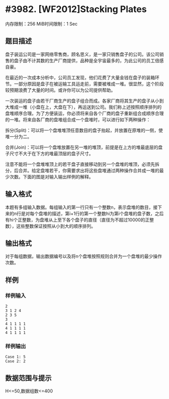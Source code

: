 # #3982. [WF2012]Stacking Plates

内存限制：256 MiB时间限制：1 Sec

## 题目描述

盘子装运公司是一家网络零售商，顾名思义，是一家只销售盘子的公司。该公司销售的盘子由不计其数的生产厂商提供，品种是全宇宙最多的，为此公司的员工倍感自豪。

在最近的一次成本分析中，公司员工发现，他们花费了大量金钱在盘子的装箱环节。一部分原因是盘子在被运输工具运走前，需要被堆成一堆。很显然，这个阶段较预期浪费了大量的时间。或许你可以为公司提供帮助。

一次装运的盘子由若干厂商生产的盘子组合而成。各家厂商将其生产的盘子从小到大堆成一堆（小盘在上，大盘在下），再运送到公司。我们称上述按照顺序排列的盘堆顺序合理。为了方便装运，你必须将来自各个厂商的盘子重新组合成顺序合理的一堆。将来自各厂商的盘堆组合成一个盘堆时，可以进行如下两种操作：

拆分(Split)：可以将一个盘堆堆顶任意数目的盘子抬起，并放置在原堆的一侧，使堆一分为二。

合并(Join)：可以将一个盘堆放置在另一堆的堆顶，前提是在上方的堆最底层的盘子尺寸不大于在下方的堆最顶层的盘子尺寸。

注意不能将一个盘堆堆顶上的若干盘子直接移动到另一个盘堆的堆顶，必须先拆分，后合并。给定盘堆若干，你需要求出将这些盘堆通过两种操作合并成一堆的最少次数。下面的图是对输入输出样例的解释。

## 输入格式

本题有多组输入数据。每组输入的第一行只有一个整数n，表示盘堆的数目，接下来的n行是对每个盘堆的描述，第i+1行的第一个整数hi为第i个盘堆的盘子数，之后有hi个正整数，为盘堆从上至下各个盘子的直径（直径为不超过10000的正整数），这些整数保证按照从小到大的顺序排列。

## 输出格式

对于每组数据，输出数据编号以及将n个盘堆按照规则合并为一个盘堆的最少操作次数。

## 样例

### 样例输入

    
    2
    3 1 2 4
    2 3 5
    3
    4 1 1 1 1
    4 1 1 1 1
    4 1 1 1 1
    

### 样例输出

    
    Case 1: 5
    Case 2: 2
    

## 数据范围与提示

H<=50,数据组数<=400

